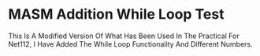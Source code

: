 # MASM Addition While Loop Test
 This Is A Modified Version Of What Has Been Used In The Practical For Net112, I Have Added The While Loop Functionality And Different Numbers. 
